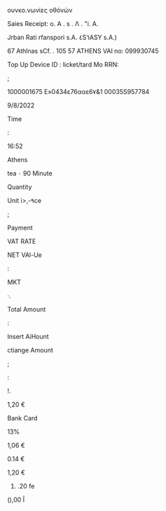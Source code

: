 ουνκο.νωνίες
οθόνών

Saies  Receipt:  о. A .  s .  Λ .  "i. A.

Jrban  Rati  rfanspori  s.A.  ٤S٦ASY  s.A.)

67  Athlnas  sCf. .
105  57  ATHENS
VAI  no:  099930745

Top  Up  Device  ID  :
licket/tard  Mo
RRN:

;

1000001675
Ε»0434ε76ααε6٧&1
00035S957784

9/8/2022

Time

:

16:52

Athens

tea ٠  90  Minute

Quantity

Unit  i>,-٩ce

;

Payment

VAT  RATE

NET  VAl-Ue

:

MKT

·.

Total  Amount

:

Insert  AiHount

ctiange  Amount

;

:

!.

1,20  €

Bank  Card

13%

1,06  €

0.14  €

1,20  €

1. .20  fe

(),00  Î


